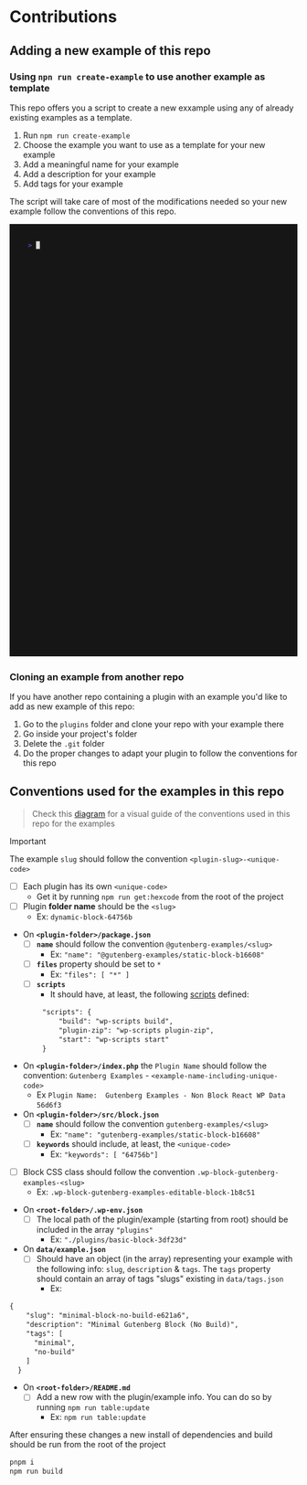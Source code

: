 # Contributions

## Adding a new example of this repo

### Using `npn run create-example` to use another example as template

This repo offers you a script to create a new exxample using any of already existing examples as a template. 

1. Run `npm run create-example`
1. Choose the example you want to use as a template for your new example
1. Add a meaningful name for your example
1. Add a description for your example
1. Add tags for your example

The script will take care of most of the modifications needed so your new example follow the conventions of this repo.

<img src="./assets/cli/create-example.gif">

### Cloning an example from another repo

If you have another repo containing a plugin with an example you'd like to add as new example of this repo:

1. Go to the `plugins` folder and clone your repo with your example there
1. Go inside your project's folder 
1. Delete the `.git` folder
1. Do the proper changes to adapt your plugin to follow the conventions for this repo

## Conventions used for the examples in this repo 

> Check this [diagram](https://excalidraw.com/#json=apQs7adCZz7h45IayXAA5,k_i_h_XO_sixg7m1ev-2EA) for a visual guide of the conventions used in this repo for the examples

> [!IMPORTANT]
> The example `slug` should follow the convention `<plugin-slug>-<unique-code>`

- [ ] Each plugin has its own `<unique-code>` 
    - Get it by running `npm run get:hexcode` from the root of the project
- [ ] Plugin **folder name** should be the `<slug>`
    - Ex: `dynamic-block-64756b`
- On **`<plugin-folder>/package.json`**
    - [ ] **`name`** should follow the convention `@gutenberg-examples/<slug>` 
        - Ex: `"name": "@gutenberg-examples/static-block-b16608"`
    - [ ] **`files`** property should be set to `*`
        - Ex: `"files": [ "*" ]`
    - [ ] **`scripts`** 
        - It should have, at least, the following [scripts](https://developer.wordpress.org/block-editor/reference-guides/packages/packages-scripts/) defined:
```
        "scripts": {
            "build": "wp-scripts build",
            "plugin-zip": "wp-scripts plugin-zip",
            "start": "wp-scripts start"
        }
```
    
- On **`<plugin-folder>/index.php`** the `Plugin Name` should follow the convention: `Gutenberg Examples` - `<example-name-including-unique-code>`
     - Ex `Plugin Name:  Gutenberg Examples - Non Block React WP Data 56d6f3`
- On **`<plugin-folder>/src/block.json`**
    - [ ] **`name`** should follow the convention `gutenberg-examples/<slug>` 
        - Ex: `"name": "gutenberg-examples/static-block-b16608"`
    - [ ] **`keywords`** should include, at least, the `<unique-code>`
        - Ex: `"keywords": [ "64756b"]`    
- [ ] Block CSS class should follow the convention `.wp-block-gutenberg-examples-<slug>`
    - Ex: `.wp-block-gutenberg-examples-editable-block-1b8c51`    
- On **`<root-folder>/.wp-env.json`**
    - [ ] The local path of the plugin/example (starting from root) should be included in the array `"plugins"` 
        - Ex: `"./plugins/basic-block-3df23d"`
- On **`data/example.json`**
    - [ ] Should have an object (in the array) representing your example with the following info: `slug`, `description` & `tags`. The `tags` property should contain an array of tags "slugs" existing in  `data/tags.json`
        - Ex:

```
{
    "slug": "minimal-block-no-build-e621a6",
    "description": "Minimal Gutenberg Block (No Build)",
    "tags": [
      "minimal",
      "no-build"
    ]
  }
```
- On **`<root-folder>/README.md`**
    - [ ] Add a new row with the plugin/example info. You can do so by running `npm run table:update`
        - Ex: `npm run table:update`

After ensuring these changes a new install of dependencies and build should be run from the root of the project

```
pnpm i
npm run build
```